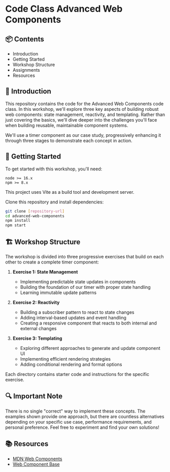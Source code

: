 # Code Class Advanced Web Components

## 📦 Contents
- Introduction
- Getting Started
- Workshop Structure
- Assignments
- Resources

## 📖 Introduction
This repository contains the code for the Advanced Web Components code class. In this workshop, we'll explore three key aspects of building robust web components: state management, reactivity, and templating. Rather than just covering the basics, we'll dive deeper into the challenges you'll face when building reusable, maintainable component systems.

We'll use a timer component as our case study, progressively enhancing it through three stages to demonstrate each concept in action.

## 🏁 Getting Started

To get started with this workshop, you'll need:

```
node >= 16.x
npm >= 8.x
```

This project uses Vite as a build tool and development server.

Clone this repository and install dependencies:

```bash
git clone [repository-url]
cd advanced-web-components
npm install
npm start
```

## 🏗️ Workshop Structure

The workshop is divided into three progressive exercises that build on each other to create a complete timer component:

1. **Exercise 1: State Management**
   - Implementing predictable state updates in components
   - Building the foundation of our timer with proper state handling
   - Learning immutable update patterns

2. **Exercise 2: Reactivity**
   - Building a subscriber pattern to react to state changes
   - Adding interval-based updates and event handling
   - Creating a responsive component that reacts to both internal and external changes

3. **Exercise 3: Templating**
   - Exploring different approaches to generate and update component UI
   - Implementing efficient rendering strategies
   - Adding conditional rendering and format options

Each directory contains starter code and instructions for the specific exercise.

## 🔍 Important Note

There is no single "correct" way to implement these concepts. The examples shown provide one approach, but there are countless alternatives depending on your specific use case, performance requirements, and personal preference. Feel free to experiment and find your own solutions!

## 📚 Resources

- [MDN Web Components](https://developer.mozilla.org/en-US/docs/Web/Web_Components)
- [Web Component Base](https://webcomponent.io/)
